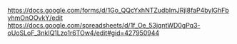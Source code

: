 https://docs.google.com/forms/d/1Go_QQcYxhNTZudbImJRjl8faP4bylGhFbyhmOnOOvkY/edit
https://docs.google.com/spreadsheets/d/1f_Oe_53jqntWD0gPq3-oUoSLoF_3nkIQ1Lzo1r6TOw4/edit#gid=427950944
